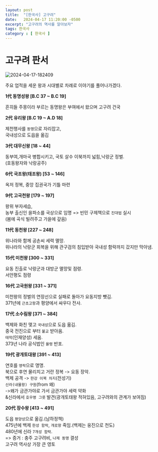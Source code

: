 ```yaml
---
layout: post
title:  "[한국사] 고구려"
date:   2024-04-17 11:20:00 -0500
excerpt: "고구려의 역사를 알아보자"
tags: 한국사
category : [ 한국사 ]
---
```


# 고구려 판서

<img src="https://i.ibb.co/YLmwzCv/2024-04-17-182409.png" alt="2024-04-17-182409" border="0">

주요 업적을 세운 왕과 시대별로 차례로 이야기를 풀어나가겠다.  

**1代 동명성왕 [B.C 37 ~ B.C 19]**

흔히들 주몽이라 부르는 동명왕은 부여에서 왔으며 고구려 건국

**2代 유리왕 [B.C 19 ~ A.D 18]**

제천행사를 `동맹`으로 자리잡고,  
국내성으로 도읍을 옮김  

**3代  대무신왕 [18 ~ 44]**

동부여,개마국 병합시키고,  국토 살수 이북까지 넓힘,낙랑군 정벌.  
(호동왕자와 낙랑공주)

**6代 국조왕(태조왕) [53 ~ 146]**

옥저 정복, 중앙 집권국가 기틀 마련  

**9代  고국천왕 [179 ~ 197]**

왕위 부자세습,  
농부 출신인 을파소를 국상으로 임명 => 빈민 구제책으로 `진대법` 실시  
(봄에 곡식 빌려주고 가을에 갚음)  

**11代 동천왕 [227 ~ 248]**

위나라와 함께 공손씨 세력 멸망.  
위나라의 낙랑군 회복을 위해 관구검의 침입받아 국내성 함락까지 갔지만 막아냄.

**15代 미천왕 [300 ~ 331]**

요동 진출로 낙랑군과 대방군 멸망및 점령.  
서안평도 점령  

**16代 고국원왕 [331 ~ 371]**

미천왕의 정벌의 연장선으로 실패로 돌아가 요동지방 뺏김.  
371년에 `근초고왕`과 평양에서 싸우다 전사.

**17代 소수림왕 [371 ~ 384]**

백제와 화친 맺고 `국내성`으로 도읍 옮김.  
중국 전진으로 부터 `불교` 받아옴.  
`태학`(인재양성) 세움.  
373년 나라 공식법인 `율령` 반포.  

**19代 광개토대왕 [391 ~ 413]**

연호를 `영락`으로 명명.  
북으로 후연 물리치고 거란 정복 -> 요동 장악.  
백제 공격 -> `한강 이북 차지`(전성기)  
`신라(내물왕) 구원`(from 왜)  
->왜가 금관가야로 가서 금관가야 세력 약화  
&신라에서 `호우명 그릇` 발견(광개토태왕 적혀있음, 고구려와의 관계가 보여짐) 

**20代 장수왕 [413 ~ 491]**

도읍 `평양성`으로 옮김.(남하정책)  
475년에 백제 `한성 함락`, `개로왕` 죽임.(백제는 웅진으로 천도)  
480년에 신라 `7개성 함락`.  
=> 증거 : 충주 고구려비, `나제 동맹` 결성  
고구려 역사상 가장 큰 영토




